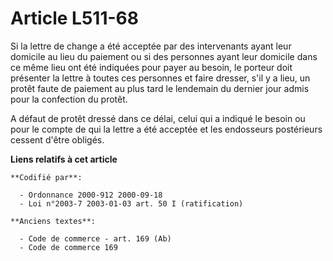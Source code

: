 # Article L511-68

Si la lettre de change a été acceptée par des intervenants ayant leur domicile au lieu du paiement ou si des personnes ayant
leur domicile dans ce même lieu ont été indiquées pour payer au besoin, le porteur doit présenter la lettre à toutes ces
personnes et faire dresser, s'il y a lieu, un protêt faute de paiement au plus tard le lendemain du dernier jour admis pour
la confection du protêt.

A défaut de protêt dressé dans ce délai, celui qui a indiqué le besoin ou pour le compte de qui la lettre a été acceptée et
les endosseurs postérieurs cessent d'être obligés.

**Liens relatifs à cet article**

	**Codifié par**:

	  - Ordonnance 2000-912 2000-09-18
	  - Loi n°2003-7 2003-01-03 art. 50 I (ratification)

	**Anciens textes**:

	  - Code de commerce - art. 169 (Ab)
	  - Code de commerce 169
